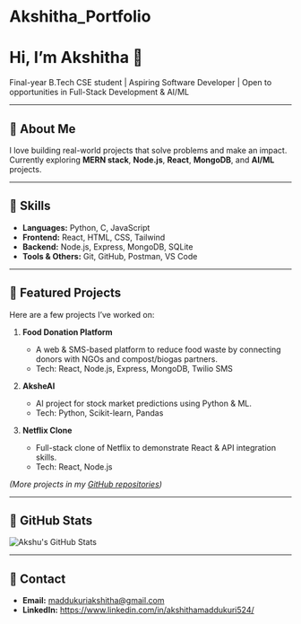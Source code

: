 # Akshitha_Portfolio
# Hi, I’m Akshitha 👋

Final-year B.Tech CSE student | Aspiring Software Developer | Open to opportunities in Full-Stack Development & AI/ML  

---

## 🔹 About Me
I love building real-world projects that solve problems and make an impact.  
Currently exploring **MERN stack**, **Node.js**, **React**, **MongoDB**, and **AI/ML** projects.  

---

## 🔹 Skills
- **Languages:** Python, C, JavaScript  
- **Frontend:** React, HTML, CSS, Tailwind  
- **Backend:** Node.js, Express, MongoDB, SQLite  
- **Tools & Others:** Git, GitHub, Postman, VS Code  

---

## 🔹 Featured Projects
Here are a few projects I’ve worked on:

1. **Food Donation Platform**  
   - A web & SMS-based platform to reduce food waste by connecting donors with NGOs and compost/biogas partners.  
   - Tech: React, Node.js, Express, MongoDB, Twilio SMS  

2. **AksheAI**  
   - AI project for stock market predictions using Python & ML.  
   - Tech: Python, Scikit-learn, Pandas  

3. **Netflix Clone**  
   - Full-stack clone of Netflix to demonstrate React & API integration skills.  
   - Tech: React, Node.js  

*(More projects in my [GitHub repositories](https://github.com/Akshitha-524))*

---

## 🔹 GitHub Stats
![Akshu's GitHub Stats](https://github-readme-stats.vercel.app/api?username=Akshitha-524&show_icons=true&theme=radical)

---

## 🔹 Contact
- **Email:** maddukuriakshitha@gmail.com  
- **LinkedIn:** https://www.linkedin.com/in/akshithamaddukuri524/
